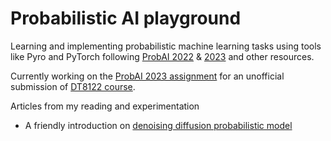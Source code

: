 # Probabilistic AI playground

Learning and implementing probabilistic machine learning tasks using tools like Pyro and PyTorch following [ProbAI 2022](https://github.com/probabilisticai/probai-2022) & [2023](https://github.com/probabilisticai/probai-2023) and other resources.

Currently working on the [ProbAI 2023 assignment](https://github.com/probabilisticai/dt8122-2023) for an unofficial submission of [DT8122 course](https://www.ntnu.edu/studies/courses/DT8122#tab=omEmnet).

Articles from my reading and experimentation
- A friendly introduction on [denoising diffusion probabilistic model](https://medium.com/@gitau_am/a-friendly-introduction-to-denoising-diffusion-probabilistic-models-cc76b8abef25)
